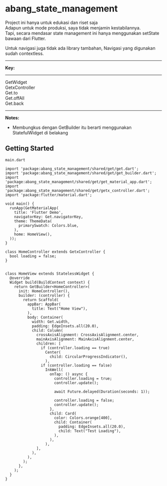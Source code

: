 # abang_state_management

Project ini hanya untuk edukasi dan riset saja<br/>
Adapun untuk mode produksi, saya tidak menjamin kestabilannya.<br/>
Tapi, secara mendasar state management ini hanya menggunakan setState bawaan dari Flutter.

Untuk navigasi juga tidak ada library tambahan,
Navigasi yang digunakan sudah contextless.

<hr/>
<b>Key:</b>
<hr/>
GetWidget<br>
GetxController<br>
Get.to<br>
Get.offAll<br>
Get.back<br>

<hr/>

<b>Notes:</b>
- Membungkus dengan GetBuilder itu berarti menggunakan StatefulWidget di belakang

## Getting Started
```
main.dart
```

```
import 'package:abang_state_management/shared/get/get.dart';
import 'package:abang_state_management/shared/get/get_builder.dart';
import 'package:abang_state_management/shared/get/get_material_app.dart';
import 'package:abang_state_management/shared/get/getx_controller.dart';
import 'package:flutter/material.dart';

void main() {
  runApp(GetMaterialApp(
    title: 'Flutter Demo',
    navigatorKey: Get.navigatorKey,
    theme: ThemeData(
      primarySwatch: Colors.blue,
    ),
    home: HomeView(),
  ));
}

class HomeController extends GetxController {
  bool loading = false;
}


class HomeView extends StatelessWidget {
  @override
  Widget build(BuildContext context) {
    return GetBuilder<HomeController>(
      init: HomeController(),
      builder: (controller) {
        return Scaffold(
          appBar: AppBar(
            title: Text("Home View"),
          ),
          body: Container(
            width: Get.width,
            padding: EdgeInsets.all(20.0),
            child: Column(
              crossAxisAlignment: CrossAxisAlignment.center,
              mainAxisAlignment: MainAxisAlignment.center,
              children: [
                if (controller.loading == true)
                  Center(
                    child: CircularProgressIndicator(),
                  ),
                if (controller.loading == false)
                  InkWell(
                    onTap: () async {
                      controller.loading = true;
                      controller.update();

                      await Future.delayed(Duration(seconds: 1));

                      controller.loading = false;
                      controller.update();
                    },
                    child: Card(
                      color: Colors.orange[400],
                      child: Container(
                        padding: EdgeInsets.all(20.0),
                        child: Text("Test Loading"),
                      ),
                    ),
                  ),
              ],
            ),
          ),
        );
      },
    );
  }
}


```